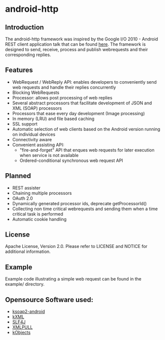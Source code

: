 # android-http

## Introduction
The android-http framework was inspired by the Google I/O 2010 - Android REST client application talk that can be found [here](http://www.youtube.com/watch?v=xHXn3Kg2IQE).
The framework is designed to send, receive, process and publish webrequests and their corresponding replies.

## Features
* WebRequest / WebReply API: enables developers to conveniently send web requests and handle their replies concurrently
* Blocking WebRequests
* Processor: allows post processing of web replies
* Several abstract processors that facilitate development of JSON and XML (SOAP) processors
* Processors that ease every day development (Image processing)
* In memory (LRU) and file based caching
* SSL support
* Automatic selection of web clients based on the Android version running on individual devices
* Connectivity aware
* Convenient assisting API:
    * "fire-and-forget" API that enques web requests for later execution when service is not available
    * Ordered-conditional synchronous web request API

## Planned
* REST assister
* Chaining multiple processors
* OAuth 2.0
* Dynamically generated processor ids, deprecate getProcessorId()
* Collecting non time critical webrequests and sending them when a time critical task is performed
* Automatic cookie handling

## License
Apache License, Version 2.0. Please refer to LICENSE and NOTICE for additional information.

## Example
Example code illustrating a simple web request can be found in the example/ directory.

## Opensource Software used:
- [ksoap2-android](http://code.google.com/p/ksoap2-android)
- [kXML](http://kxml.sourceforge.net/)
- [SLF4J](http://www.slf4j.org/)
- [XMLPULL](http://www.xmlpull.org/)
- [kObjects](http://kobjects.sourceforge.net/)
